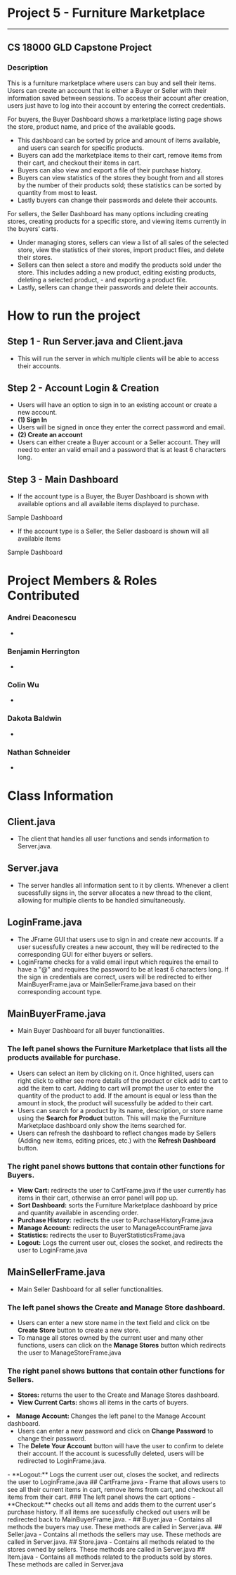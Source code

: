 # Project 5 - Furniture Marketplace
---
## CS 18000 GLD Capstone Project

### Description
This is a furniture marketplace where users can buy and sell their items. Users can create an account that is either a Buyer or Seller with their information saved between sessions. To access their account after creation, users just have to log into their account by entering the correct credentials. 

For buyers, the Buyer Dashboard shows a marketplace listing page shows the store, product name, and price of the available goods. 
- This dashboard can be sorted by price and amount of items available, and users can search for specific products. 
- Buyers can add the marketplace items to their cart, remove items from their cart, and checkout their items in cart. 
- Buyers can also view and export a file of their purchase history. 
- Buyers can view statistics of the stores they bought from and all stores by the number of their products sold; these statistics can be sorted by quantity from most to least. 
- Lastly buyers can change their passwords and delete their accounts.

For sellers, the Seller Dashboard has many options including creating stores, creating products for a specific store, and viewing items currently in the buyers' carts. 
- Under managing stores, sellers can view a list of all sales of the selected store, view the statistics of their stores, import product files, and delete their stores. 
- Sellers can then select a store and modify the products sold under the store. This includes adding a new product, editing existing products, deleting a selected product, - and exporting a product file. 
- Lastly, sellers can change their passwords and delete their accounts.

# How to run the project
## Step 1 - Run Server.java and Client.java
- This will run the server in which multiple clients will be able to access their accounts. 
## Step 2 - Account Login & Creation
- Users will have an option to sign in to an existing account or create a new account.
- **(1) Sign In**
- Users will be signed in once they enter the correct password and email. 
- **(2) Create an account**
- Users can either create a Buyer account or a Seller account. They will need to enter an valid email and a password that is at least 6 characters long.
## Step 3 - Main Dashboard
- If the account type is a Buyer, the Buyer Dashboard is shown with available options and all available items displayed to purchase.

Sample Dashboard

- If the account type is a Seller, the Seller dasboard is shown will all available items 

Sample Dashboard

# Project Members & Roles Contributed
### Andrei Deaconescu
- 
### Benjamin Herrington
-
### Colin Wu
- 
### Dakota Baldwin
- 
### Nathan Schneider
-

# Class Information
## Client.java
- The client that handles all user functions and sends information to Server.java. 
## Server.java
- The server handles all information sent to it by clients. Whenever a client sucessfully signs in, the server allocates a new thread to the client, allowing for multiple clients to be handled simultaneously. 
## LoginFrame.java
- The JFrame GUI that users use to sign in and create new accounts. If a user sucessfully creates a new account, they will be redirected to the corresponding GUI for either buyers or sellers.
- LoginFrame checks for a valid email input which requires the email to have a "@" and requires the password to be at least 6 characters long. If the sign in credentials are correct, users will be redirected to either MainBuyerFrame.java or MainSellerFrame.java based on their corresponding account type. 
## MainBuyerFrame.java
- Main Buyer Dashboard for all buyer functionalities. 
### The left panel shows the Furniture Marketplace that lists all the products available for purchase.
- Users can select an item by clicking on it. Once highlited, users can right click to either see more details of the product or click add to cart to add the item to cart. Adding to cart will prompt the user to enter the quantity of the product to add. If the amount is equal or less than the amount in stock, the product will sucessfully be added to their cart.
- Users can search for a product by its name, description, or store name using the **Search for Product** button. This will make the Furniture Marketplace dashboard only show the items searched for.
- Users can refresh the dashboard to reflect changes made by Sellers (Adding new items, editing prices, etc.) with the **Refresh Dashboard** button.
### The right panel shows buttons that contain other functions for Buyers.
- **View Cart:** redirects the user to CartFrame.java if the user currently has items in their cart, otherwise an error panel will pop up.
- **Sort Dashboard:** sorts the Furniture Marketplace dashboard by price and quantity available in ascending order.
- **Purchase History:** redirects the user to PurchaseHistoryFrame.java
- **Manage Account:** redirects the user to ManageAccountFrame.java
- **Statistics:** redirects the user to BuyerStatisticsFrame.java
- **Logout:** Logs the current user out, closes the socket, and redirects the user to LoginFrame.java
## MainSellerFrame.java
- Main Seller Dashboard for all seller functionalities.
### The left panel shows the Create and Manage Store dashboard. 
- Users can enter a new store name in the text field and click on tbe **Create Store** button to create a new store.
- To manage all stores owned by the current user and many other functions, users can click on the **Manage Stores** button which redirects the user to ManageStoreFrame.java
### The right panel shows buttons that contain other functions for Sellers.
- **Stores:** returns the user to the Create and Manage Stores dashboard.
- **View Current Carts:** shows all items in the carts of buyers.
<li><b>Manage Account: </b> Changes the left panel to the Manage Account dashboard.
  <ul>
    <li>Users can enter a new password and click on <b>Change Password</b> to change their password.</li>
    <li>The <b>Delete Your Account</b> button will have the user to confirm to delete their account. If the account is sucessfully deleted, users will be redirected to LoginFrame.java.</li>
  </ul>
</li>
- **Logout:** Logs the current user out, closes the socket, and redirects the user to LoginFrame.java
## CartFrame.java
- Frame that allows users to see all their current items in cart, remove items from cart, and checkout all items from their cart.
### The left panel shows the cart options
- **Checkout:** checks out all items and adds them to the current user's purchase history. If all items are sucessfully checked out users will be redirected back to MainBuyerFrame.java. 
- 
## Buyer.java
- Contains all methods the buyers may use. These methods are called in Server.java.
## Seller.java
- Contains all methods the sellers may use. These methods are called in Server.java.
## Store.java
- Contains all methods related to the stores owned by sellers. These methods are called in Server.java
## Item.java
- Contains all methods related to the products sold by stores. These methods are called in Server.java
